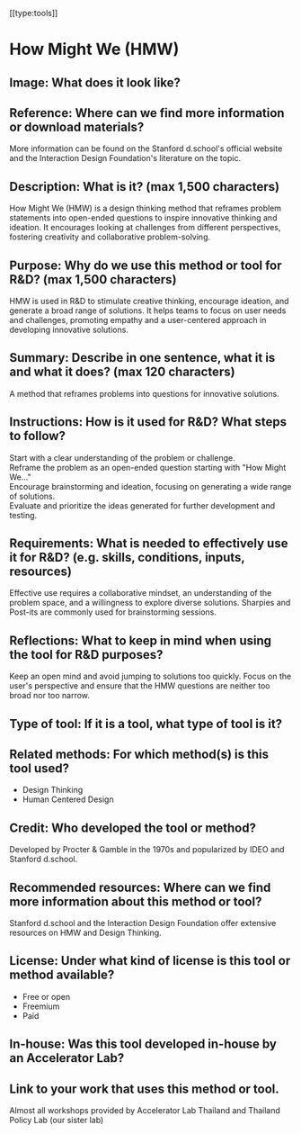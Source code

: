 [[type:tools]]

# How Might We (HMW)

## Image: What does it look like?


## Reference: Where can we find more information or download materials?


More information can be found on the Stanford d.school's official website and the Interaction Design Foundation's literature on the topic.

## Description: What is it? (max 1,500 characters)



How Might We (HMW) is a design thinking method that reframes problem statements into open-ended questions to inspire innovative thinking and ideation. It encourages looking at challenges from different perspectives, fostering creativity and collaborative problem-solving.

## Purpose: Why do we use this method or tool for R&amp;D? (max 1,500 characters)



HMW is used in R&amp;D to stimulate creative thinking, encourage ideation, and generate a broad range of solutions. It helps teams to focus on user needs and challenges, promoting empathy and a user-centered approach in developing innovative solutions.

## Summary: Describe in one sentence, what it is and what it does? (max 120 characters)



A method that reframes problems into questions for innovative solutions.

## Instructions: How is it used for R&amp;D? What steps to follow?



Start with a clear understanding of the problem or challenge.  
Reframe the problem as an open-ended question starting with "How Might We..."  
Encourage brainstorming and ideation, focusing on generating a wide range of solutions.  
Evaluate and prioritize the ideas generated for further development and testing.

## Requirements: What is needed to effectively use it for R&amp;D? (e.g. skills, conditions, inputs, resources)



Effective use requires a collaborative mindset, an understanding of the problem space, and a willingness to explore diverse solutions. Sharpies and Post-its are commonly used for brainstorming sessions.

## Reflections: What to keep in mind when using the tool for R&amp;D purposes?



Keep an open mind and avoid jumping to solutions too quickly. Focus on the user's perspective and ensure that the HMW questions are neither too broad nor too narrow.

## Type of tool: If it is a tool, what type of tool is it?

   


## Related methods: For which method(s) is this tool used?


- Design Thinking
- Human Centered Design  


## 

   


## 

   


## Credit: Who developed the tool or method?



Developed by Procter &amp; Gamble in the 1970s and popularized by IDEO and Stanford d.school.

## Recommended resources: Where can we find more information about this method or tool?



Stanford d.school and the Interaction Design Foundation offer extensive resources on HMW and Design Thinking.

## License: Under what kind of license is this tool or method available?


-  Free or open 
- Freemium
- Paid  


## In-house: Was this tool developed in-house by an Accelerator Lab?

   


## Link to your work that uses this method or tool.


Almost all workshops provided by Accelerator Lab Thailand and Thailand Policy Lab (our sister lab)